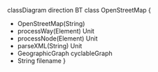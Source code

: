 classDiagram
direction BT
class OpenStreetMap {
  + OpenStreetMap(String) 
  + processWay(Element) Unit
  + processNode(Element) Unit
  + parseXML(String) Unit
  + GeographicGraph cyclableGraph
  + String filename
}

